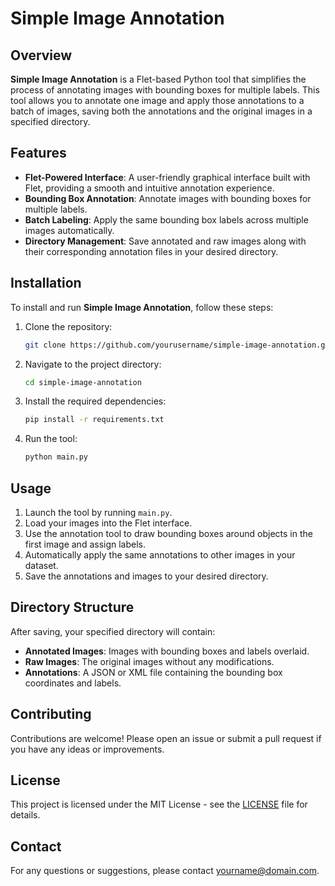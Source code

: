 # Simple Image Annotation

## Overview
**Simple Image Annotation** is a Flet-based Python tool that simplifies the process of annotating images with bounding boxes for multiple labels. This tool allows you to annotate one image and apply those annotations to a batch of images, saving both the annotations and the original images in a specified directory.

## Features
- **Flet-Powered Interface**: A user-friendly graphical interface built with Flet, providing a smooth and intuitive annotation experience.
- **Bounding Box Annotation**: Annotate images with bounding boxes for multiple labels.
- **Batch Labeling**: Apply the same bounding box labels across multiple images automatically.
- **Directory Management**: Save annotated and raw images along with their corresponding annotation files in your desired directory.

## Installation
To install and run **Simple Image Annotation**, follow these steps:

1. Clone the repository:
    ```bash
    git clone https://github.com/yourusername/simple-image-annotation.git
    ```
2. Navigate to the project directory:
    ```bash
    cd simple-image-annotation
    ```
3. Install the required dependencies:
    ```bash
    pip install -r requirements.txt
    ```
4. Run the tool:
    ```bash
    python main.py
    ```

## Usage
1. Launch the tool by running `main.py`.
2. Load your images into the Flet interface.
3. Use the annotation tool to draw bounding boxes around objects in the first image and assign labels.
4. Automatically apply the same annotations to other images in your dataset.
5. Save the annotations and images to your desired directory.

## Directory Structure
After saving, your specified directory will contain:
- **Annotated Images**: Images with bounding boxes and labels overlaid.
- **Raw Images**: The original images without any modifications.
- **Annotations**: A JSON or XML file containing the bounding box coordinates and labels.


## Contributing
Contributions are welcome! Please open an issue or submit a pull request if you have any ideas or improvements.

## License
This project is licensed under the MIT License - see the [LICENSE](LICENSE) file for details.

## Contact
For any questions or suggestions, please contact [yourname@domain.com](snyphar.ex@gmail.com).

